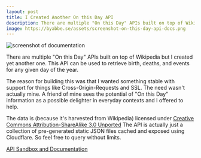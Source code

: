```yaml
---
layout: post
title: I Created Another On this Day API
description: There are multiple "On this Day" APIs built on top of Wikipedia but I created yet another one. This API can be used to retrieve birth, deaths, and events for any given day of the year.
image: https://byabbe.se/assets/screenshot-on-this-day-api-docs.png
---
```


![screenshot of documentation](https://byabbe.se/assets/screenshot-on-this-day-api-docs.png)

There are multiple "On this Day" APIs built on top of Wikipedia but I created yet another one. This API can be used to retrieve birth, deaths, and events for any given day of the year.

The reason for building this was that I wanted something stable with support for things like Cross-Origin-Requests and SSL. The need wasn't actually mine. A friend of mine sees the potential of "On this Day" information as a possible delighter in everyday contexts and I offered to help.

The data is (because it's harvested from Wikipedia) licensed under [Creative Commons Attribution-ShareAlike 3.0 Unported](https://en.wikipedia.org/wiki/Wikipedia:Text_of_Creative_Commons_Attribution-ShareAlike_3.0_Unported_License) The API is actually just a collection of pre-generated static JSON files cached and exposed using Cloudflare. So feel free to query without limits.

[API Sandbox and Documentation](https://byabbe.se/on-this-day/)
